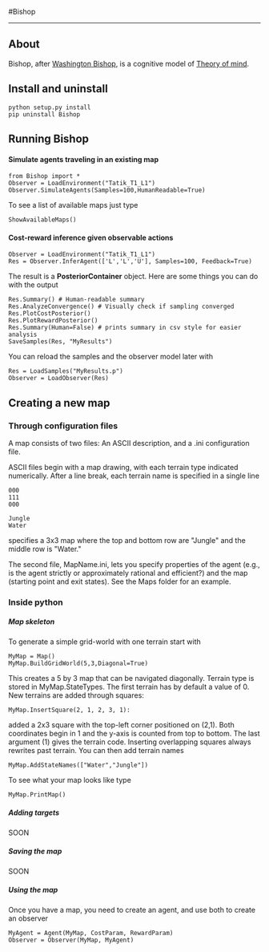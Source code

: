 #Bishop
______

## About

Bishop, after [Washington Bishop](http://en.wikipedia.org/wiki/Washington_Irving_Bishop), is a cognitive model of [Theory of mind](http://en.wikipedia.org/wiki/Theory_of_mind).

## Install and uninstall

	python setup.py install
	pip uninstall Bishop

## Running Bishop

#### Simulate agents traveling in an existing map

	from Bishop import *	
	Observer = LoadEnvironment("Tatik_T1_L1")
	Observer.SimulateAgents(Samples=100,HumanReadable=True)

To see a list of available maps just type
	
	ShowAvailableMaps()

#### Cost-reward inference given observable actions

	Observer = LoadEnvironment("Tatik_T1_L1")
	Res = Observer.InferAgent(['L','L','U'], Samples=100, Feedback=True)

The result is a __PosteriorContainer__ object. Here are some things you can do with the output

	Res.Summary() # Human-readable summary
	Res.AnalyzeConvergence() # Visually check if sampling converged
	Res.PlotCostPosterior()
	Res.PlotRewardPosterior()
	Res.Summary(Human=False) # prints summary in csv style for easier analysis
	SaveSamples(Res, "MyResults")

You can reload the samples and the observer model later with

	Res = LoadSamples("MyResults.p")
	Observer = LoadObserver(Res)

## Creating a new map

### Through configuration files

A map consists of two files: An ASCII description, and a .ini configuration file.

ASCII files begin with a map drawing, with each terrain type indicated numerically. After a line break, each terrain name is specified in a single line

	000
	111
	000
	
	Jungle
	Water

specifies a 3x3 map where the top and bottom row are "Jungle" and the middle row is "Water."

The second file, MapName.ini, lets you specify properties of the agent (e.g., is the agent strictly or approximately rational and efficient?) and the map (starting point and exit states). See the Maps folder for an example.

### Inside python

##### Map skeleton

To generate a simple grid-world with one terrain start with

	MyMap = Map()
	MyMap.BuildGridWorld(5,3,Diagonal=True)

This creates a 5 by 3 map that can be navigated diagonally. Terrain type is stored in MyMap.StateTypes. The first terrain has by default a value of 0. New terrains are added through squares:

	MyMap.InsertSquare(2, 1, 2, 3, 1):

added a 2x3 square with the top-left corner positioned on (2,1). Both coordinates begin in 1 and the y-axis is counted from top to bottom. The last argument (1) gives the terrain code. Inserting overlapping squares always rewrites past terrain. You can then add terrain names

	MyMap.AddStateNames(["Water","Jungle"])

To see what your map looks like type

	MyMap.PrintMap()

##### Adding targets

SOON

##### Saving the map

SOON

##### Using the map

Once you have a map, you need to create an agent, and use both to create an observer

	MyAgent = Agent(MyMap, CostParam, RewardParam)
	Observer = Observer(MyMap, MyAgent)